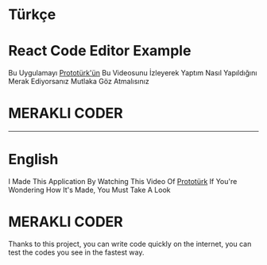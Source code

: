 # Türkçe
# React Code Editor Example

<p>Bu Uygulamayı <a href="https://www.youtube.com/watch?v=JCqFX1h5K2M">Prototürk'ün</a> Bu Videosunu İzleyerek Yaptım Nasıl Yapıldığını Merak Ediyorsanız Mutlaka Göz Atmalısınız</p>

# MERAKLI CODER

<hr>

# English

<p>I Made This Application By Watching This Video Of <a href="https://www.youtube.com/watch?v=JCqFX1h5K2M">Prototürk</a> If You're Wondering How It's Made, You Must Take A Look</p>

# MERAKLI CODER

Thanks to this project, you can write code quickly on the internet, you can test the codes you see in the fastest way.
